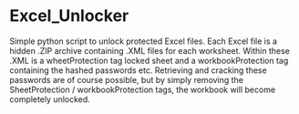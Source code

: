 # Excel_Unlocker

Simple python script to unlock protected Excel files.
Each Excel file is a hidden .ZIP archive containing .XML files for each worksheet.
Within these .XML is a wheetProtection tag locked sheet and a workbookProtection tag
containing the hashed passwords etc.
Retrieving and cracking these passwords are of course possible, but by simply removing the
SheetProtection / workbookProtection tags, the workbook will become completely unlocked.
